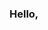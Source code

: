 ### Hello,

<!--
**michael-j1/michael-j1** is a ✨ _special_ ✨ repository because its `README.md` (this file) appears on your GitHub profile.

Here are some ideas to get you started:

- 🔭 I’m currently working on devloping my code skills in JAVA, SQL, SpringBoot.
- 🌱 I’m currently learning as much as possible. 
- 🤔 I’m looking for help with understanding all the above.
- ⚡ Fun fact: I make and record skits for fun and 1 actually went viral. 
-->
